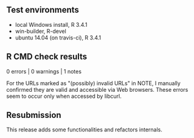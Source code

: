 ## Test environments
* local Windows install, R 3.4.1
* win-builder, R-devel
* ubuntu 14.04 (on travis-ci), R 3.4.1

## R CMD check results

0 errors | 0 warnings | 1 notes

For the URLs marked as "(possibly) invalid URLs" in NOTE, I manually confirmed they
are valid and accessible via Web browsers. These errors seem to occur only when
accessed by libcurl.

## Resubmission

This release adds some functionalities and refactors internals.
